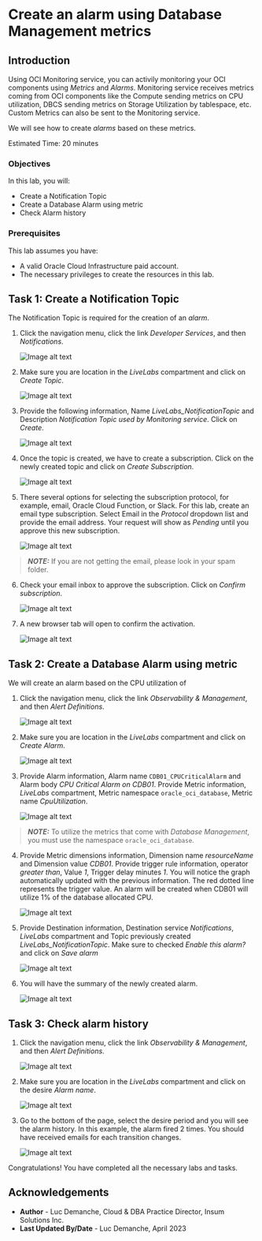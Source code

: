 # Create an alarm using Database Management metrics

## Introduction

Using OCI Monitoring service, you can activily monitoring your OCI components using *Metrics* and *Alarms*. Monitoring service receives metrics coming from OCI components like the Compute sending metrics on CPU utilization, DBCS sending metrics on Storage Utilization by tablespace, etc. Custom Metrics can also be sent to the Monitoring service.

We will see how to create *alarms* based on these metrics.

Estimated Time: 20 minutes

### Objectives

In this lab, you will:
* Create a Notification Topic
* Create a Database Alarm using metric
* Check Alarm history

### Prerequisites

This lab assumes you have:
* A valid Oracle Cloud Infrastructure paid account.
* The necessary privileges to create the resources in this lab.

## Task 1: Create a Notification Topic
The Notification Topic is required for the creation of an *alarm*. 

1. Click the navigation menu, click the link *Developer Services*, and then *Notifications*.

	![Image alt text](images/image1.png)

2. Make sure you are location in the *LiveLabs* compartment and click on *Create Topic*.

	![Image alt text](images/image2.png)

3. Provide the following information, Name *LiveLabs_NotificationTopic* and Description *Notification Topic used by Monitoring service*. Click on *Create*.

	![Image alt text](images/image3.png)

4. Once the topic is created, we have to create a subscription. Click on the newly created topic and click on *Create Subscription*.

	![Image alt text](images/image4.png)

5. There several options for selecting the subscription protocol, for example, email, Oracle Cloud Function, or Slack. For this lab, create an email type subscription. Select Email in the *Protocol* dropdown list and provide the email address. Your request will show as *Pending* until you approve this new subscription.

	![Image alt text](images/image5.png)

> **_NOTE:_** If you are not getting the email, please look in your spam folder.

6. Check your email inbox to approve the subscription. Click on *Confirm subscription*.

	![Image alt text](images/image5-1.png)

7. A new browser tab will open to confirm the activation.

	![Image alt text](images/image5-2.png)

## Task 2: Create a Database Alarm using metric

We will create an alarm based on the CPU utilization of
1. Click the navigation menu, click the link *Observability & Management*, and then *Alert Definitions*.

	![Image alt text](images/image6.png)

2. Make sure you are location in the *LiveLabs* compartment and click on *Create Alarm*.

	![Image alt text](images/image7.png)

3. Provide Alarm information, Alarm name `CDB01_CPUCriticalAlarm` and Alarm body *CPU Critical Alarm on CDB01*. Provide Metric information, *LiveLabs* compartment, Metric namespace `oracle_oci_database`, Metric name *CpuUtilization*.

	![Image alt text](images/image8.png)

  > **_NOTE:_** To utilize the metrics that come with *Database Management*, you must use the namespace `oracle_oci_database`.

4. Provide Metric dimensions information, Dimension name *resourceName* and Dimension value *CDB01*. Provide trigger rule information, operator *greater than*, Value *1*, Trigger delay minutes *1*. You will notice the graph automatically updated with the previous information. The red dotted line represents the trigger value. An alarm will be created when CDB01 will utilize 1% of the database allocated CPU.

	![Image alt text](images/image9.png)

5. Provide Destination information, Destination service *Notifications*, *LiveLabs* compartment and Topic previously created *LiveLabs_NotificationTopic*. Make sure to checked *Enable this alarm?* and click on *Save alarm*

	![Image alt text](images/image10.png)

6. You will have the summary of the newly created alarm.

	![Image alt text](images/image11.png)

## Task 3: Check alarm history

1. Click the navigation menu, click the link *Observability & Management*, and then *Alert Definitions*.

	![Image alt text](images/image6.png)

2. Make sure you are location in the *LiveLabs* compartment and click on the desire *Alarm name*.

	![Image alt text](images/image12.png)

3. Go to the bottom of the page, select the desire period and you will see the alarm history. In this example, the alarm fired 2 times. You should have received emails for each transition changes.

	![Image alt text](images/image13.png)

Congratulations! You have completed all the necessary labs and tasks.

## Acknowledgements
* **Author** - Luc Demanche, Cloud & DBA Practice Director, Insum Solutions Inc.
* **Last Updated By/Date** - Luc Demanche, April 2023
